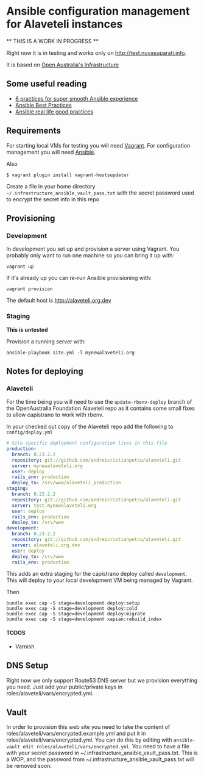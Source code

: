 # Ansible configuration management for Alaveteli instances

** THIS IS A WORK IN PROGRESS **

Right now it is in testing and works only on http://test.nuvasuparati.info.

It is based on [Open Australia's Infrastructure](https://github.com/openaustralia/infrastructure)

## Some useful reading

* [6 practices for super smooth Ansible experience](http://hakunin.com/six-ansible-practices)
* [Ansible Best Practices](http://docs.ansible.com/playbooks_best_practices.html)
* [Ansible real life good practices](https://www.reinteractive.net/posts/167-ansible-real-life-good-practices)

## Requirements

For starting local VMs for testing you will need [Vagrant](https://www.vagrantup.com/).
For configuration management you will need [Ansible](http://docs.ansible.com/).

Also
```
$ vagrant plugin install vagrant-hostsupdater
```

Create a file in your home directory `~/.infrastructure_ansible_vault_pass.txt` with the secret
password used to encrypt the secret info in this repo

## Provisioning

### Development

In development you set up and provision a server using Vagrant. You probably only want to run
one machine so you can bring it up with:

    vagrant up

If it's already up you can re-run Ansible provisioning with:

    vagrant provision

The default host is http://alaveteli.org.dev

### Staging

**This is untested**

Provision a running server with:

    ansible-playbook site.yml -l mynewalaveteli.org

## Notes for deploying

### Alaveteli

For the time being you will need to use the `update-rbenv-deploy` branch of the OpenAustralia
Foundation Alaveteli repo as it contains some small fixes to allow capistrano to work with rbenv.

In your checked out copy of the Alaveteli repo add the following to `config/deploy.yml`

```yaml
# Site-specific deployment configuration lives in this file
production:
  branch: 0.23.2.2
  repository: git://github.com/andreicristianpetcu/alaveteli.git
  server: mynewalaveteli.org
  user: deploy
  rails_env: production
  deploy_to: /srv/www/alaveteli_production
staging:
  branch: 0.23.2.2
  repository: git://github.com/andreicristianpetcu/alaveteli.git
  server: test.mynewalaveteli.org
  user: deploy
  rails_env: production
  deploy_to: /srv/www
development:
  branch: 0.23.2.2
  repository: git://github.com/andreicristianpetcu/alaveteli.git
  server: alaveteli.org.dev
  user: deploy
  deploy_to: /srv/www
  rails_env: production
```

This adds an extra staging for the capistrano deploy called `development`. This will deploy to your
local development VM being managed by Vagrant.

Then
```
bundle exec cap -S stage=development deploy:setup
bundle exec cap -S stage=development deploy:cold
bundle exec cap -S stage=development deploy:migrate
bundle exec cap -S stage=development xapian:rebuild_index
```

#### TODOS

* Varnish

## DNS Setup

Right now we only support Route53 DNS server but we provision everything you need. Just add your public/private keys in roles/alaveteli/vars/encrypted.yml.

## Vault

In order to provision this web site you need to take the content of roles/alaveteli/vars/encrypted.example.yml and put it in roles/alaveteli/vars/encrypted.yml.
You can do this by editing with `ansible-vault edit roles/alaveteli/vars/encrypted.yml`. You need to have a file with your secret password in ~/.infrastructure_ansible_vault_pass.txt.
This is a WOP, and the password from ~/.infrastructure_ansible_vault_pass.txt will be removed soon.
